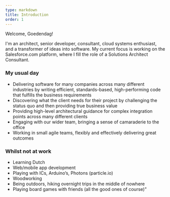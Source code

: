 ```yaml
---
type: markdown
title: Introduction
order: 1
---
```

Welcome, Goedendag!

I'm an architect, senior developer, consultant, cloud systems enthusiast, and a
transformer of ideas into software. My current focus is working on the
Salesforce.com platform, where I fill the role of a Solutions Architect
Consultant.

### My usual day

- Delivering software for many companies across many different industries by
  writing efficient, standards-based, high-performing code that fulfills the
  business requirements
- Discovering what the client needs for their project by challenging the status
  quo and then providing true business value
- Providing high-level architectural guidance for complex integration points
  across many different clients
- Engaging with our wider team, bringing a sense of camaraderie to the office
- Working in small agile teams, flexibly and effectively delivering great
  outcomes

### Whilst not at work

- Learning Dutch
- Web/mobile app development
- Playing with ICs, Arduino’s, Photons (particle.io)
- Woodworking
- Being outdoors, hiking overnight trips in the middle of nowhere
- Playing board games with friends (all the good ones of course)"
